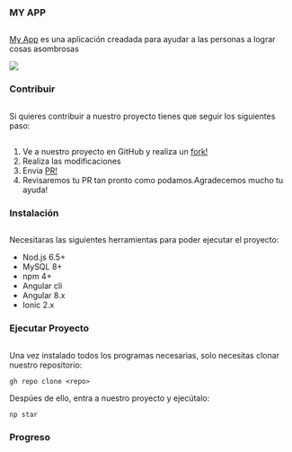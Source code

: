 ### MY APP
##
[My App](https://github.com/AlessandroZE) es una aplicación creadada para ayudar a las personas a lograr cosas asombrosas


![](https://scontent-lim1-1.xx.fbcdn.net/v/t1.18169-9/1620944_480453802080503_918857819_n.jpg?_nc_cat=108&ccb=1-5&_nc_sid=9267fe&_nc_eui2=AeGKECsMAv-32A3-1FObErY1UceSipWcJbVRx5KKlZwltde1zsHtq7WtjEVqTu9kKlzh-_Q81bqFx9OSKNqfQdHr&_nc_ohc=3WcKL1JQhBMAX-gQJ--&_nc_ht=scontent-lim1-1.xx&oh=4bdbcac163efc24ca566623ad2a71d04&oe=6196C61C)

### Contribuir
##
Si quieres contribuir a nuestro proyecto tienes que seguir los siguientes paso:
##
1. Ve a nuestro proyecto en GitHub y realiza un [fork!](https://github.com/AlessandroZE/README.git)
2. Realiza las modificaciones
3. Envia [PR!](https://github.com/AlessandroZE/README.git)
4. Revisaremos tu PR tan pronto como podamos.Agradecemos mucho tu ayuda!

### Instalación
##
Necesitaras las siguientes herramientas para poder ejecutar el proyecto:
- Nod.js 6.5+
- MySQL 8+
- npm 4+
- Angular cli
- Angular 8.x
- Ionic 2.x

### Ejecutar Proyecto
##
Una vez instalado todos los programas necesarias, solo necesitas clonar nuestro repositorio:
```
gh repo clone <repo>
```
Despúes de ello, entra a nuestro proyecto y ejecútalo:
```
np star
```
  
 ### Progreso
 ##
